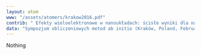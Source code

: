 ```yaml
---
layout: atom
www: "/assets/atomers/krakow2016.pdf"
contrib: " Efekty wieloelektronowe w nanoukładach: ścisłe wyniki dla nanostruktury kropka - pierścień "
data: "Sympozjum obliczeniowych metod ab initio (Kraków, Poland, February 29, 2016) "
---
```

Nothing
